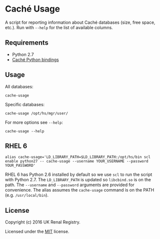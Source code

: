# Caché Usage

A script for reporting information about Caché databases (size, free space, etc.).
Run with `--help` for the list of available columns.

## Requirements

* Python 2.7
* [Caché Python bindings](http://docs.intersystems.com/latest/csp/docbook/DocBook.UI.Page.cls?KEY=GBPY_intro)

## Usage

All databases:

```
cache-usage
```

Specific databases:

```
cache-usage /opt/hs/mgr/user/
```

For more options see `--help`:

```
cache-usage --help
```

## RHEL 6

```
alias cache-usage='LD_LIBRARY_PATH=$LD_LIBRARY_PATH:/opt/hs/bin scl enable python27 -- cache-usage --username YOUR_USERNAME --password YOUR_PASSWORD'
```

RHEL 6 has Python 2.6 installed by default so we use `scl` to run the script with Python 2.7.
The `LD_LIBRARY_PATH` is updated so `libcbind.so` is on the path.
The `--username` and `--password` arguments are provided for convenience.
The alias assumes the `cache-usage` command is on the PATH (e.g. `/usr/local/bin`).

## License

Copyright (c) 2016 UK Renal Registry.

Licensed under the [MIT](LICENSE.txt) license.
